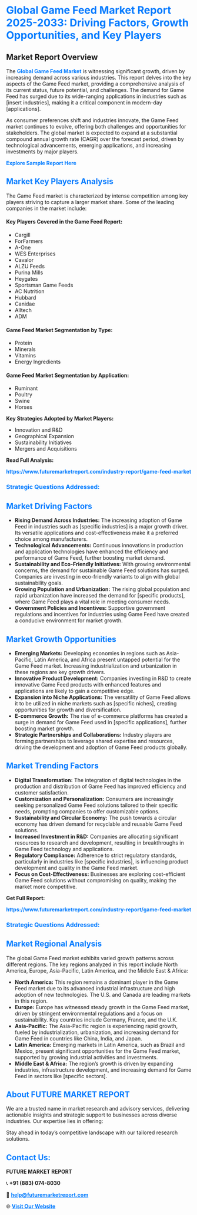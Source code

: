 <h1 style="color: #007BFF;">Global Game Feed Market Report 2025-2033: Driving Factors, Growth Opportunities, and Key Players</h1>

<section id="overview">
<h2>Market Report Overview</h2>
<p>The <a href="https://www.futuremarketreport.com/industry-report/game-feed-market" style="color: #007BFF; text-decoration: none;"><strong>Global Game Feed Market</strong></a> is witnessing significant growth, driven by increasing demand across various industries. This report delves into the key aspects of the Game Feed market, providing a comprehensive analysis of its current status, future potential, and challenges. The demand for Game Feed has surged due to its wide-ranging applications in industries such as [insert industries], making it a critical component in modern-day [applications].</p>
<p>As consumer preferences shift and industries innovate, the Game Feed market continues to evolve, offering both challenges and opportunities for stakeholders. The global market is expected to expand at a substantial compound annual growth rate (CAGR) over the forecast period, driven by technological advancements, emerging applications, and increasing investments by major players.</p>
</section>

<section id="overview">
<p><a href="https://www.futuremarketreport.com/request-sample/reportId=114166" style="color: #007BFF; text-decoration: none;"><strong>Explore Sample Report Here</strong></a></p>
</section>

<section id="key-players">
<h2 style="color: #007BFF;">Market Key Players Analysis</h2>
<p>The Game Feed market is characterized by intense competition among key players striving to capture a larger market share. Some of the leading companies in the market include:</p>
<h4>Key Players Covered in the Game Feed Report:</h4>
<ul><li>Cargill</li><li>ForFarmers</li><li>A-One</li><li>WES Enterprises</li><li>Cavalor</li><li>ALZU Feeds</li><li>Purina Mills</li><li>Heygates</li><li>Sportsman Game Feeds</li><li>AC Nutrition</li><li>Hubbard</li><li>Canidae</li><li>Alltech</li><li>ADM</li></ul>
<h4>Game Feed Market Segmentation by Type:</h4>
<ul><li>Protein</li><li>Minerals</li><li>Vitamins</li><li>Energy Ingredients</li></ul>

<h4>Game Feed Market Segmentation by Application:</h4>
<ul><li>Ruminant</li><li>Poultry</li><li>Swine</li><li>Horses</li></ul>
<p><strong>Key Strategies Adopted by Market Players:</strong></p>
<ul>
<li>Innovation and R&D</li>
<li>Geographical Expansion</li>
<li>Sustainability Initiatives</li>
<li>Mergers and Acquisitions</li>
</ul>
</section>

<section>
<p><strong>Read Full Analysis: </strong></p><a href="https://www.futuremarketreport.com/industry-report/game-feed-market" style="color: #007BFF; text-decoration: none;"><strong>https://www.futuremarketreport.com/industry-report/game-feed-market</strong></a>
<h3 style="color: #007BFF;">Strategic Questions Addressed:</h3>
</section>

<section id="driving-factors">
<h2 style="color: #007BFF;">Market Driving Factors</h2>
<ul>
<li><strong>Rising Demand Across Industries:</strong> The increasing adoption of Game Feed in industries such as [specific industries] is a major growth driver. Its versatile applications and cost-effectiveness make it a preferred choice among manufacturers.</li>
<li><strong>Technological Advancements:</strong> Continuous innovations in production and application technologies have enhanced the efficiency and performance of Game Feed, further boosting market demand.</li>
<li><strong>Sustainability and Eco-Friendly Initiatives:</strong> With growing environmental concerns, the demand for sustainable Game Feed solutions has surged. Companies are investing in eco-friendly variants to align with global sustainability goals.</li>
<li><strong>Growing Population and Urbanization:</strong> The rising global population and rapid urbanization have increased the demand for [specific products], where Game Feed plays a vital role in meeting consumer needs.</li>
<li><strong>Government Policies and Incentives:</strong> Supportive government regulations and incentives for industries using Game Feed have created a conducive environment for market growth.</li>
</ul>
</section>

<section id="growth-opportunities">
<h2 style="color: #007BFF;">Market Growth Opportunities</h2>
<ul>
<li><strong>Emerging Markets:</strong> Developing economies in regions such as Asia-Pacific, Latin America, and Africa present untapped potential for the Game Feed market. Increasing industrialization and urbanization in these regions are key growth drivers.</li>
<li><strong>Innovative Product Development:</strong> Companies investing in R&D to create innovative Game Feed products with enhanced features and applications are likely to gain a competitive edge.</li>
<li><strong>Expansion into Niche Applications:</strong> The versatility of Game Feed allows it to be utilized in niche markets such as [specific niches], creating opportunities for growth and diversification.</li>
<li><strong>E-commerce Growth:</strong> The rise of e-commerce platforms has created a surge in demand for Game Feed used in [specific applications], further boosting market growth.</li>
<li><strong>Strategic Partnerships and Collaborations:</strong> Industry players are forming partnerships to leverage shared expertise and resources, driving the development and adoption of Game Feed products globally.</li>
</ul>
</section>

<section id="trending-factors">
<h2 style="color: #007BFF;">Market Trending Factors</h2>
<ul>
<li><strong>Digital Transformation:</strong> The integration of digital technologies in the production and distribution of Game Feed has improved efficiency and customer satisfaction.</li>
<li><strong>Customization and Personalization:</strong> Consumers are increasingly seeking personalized Game Feed solutions tailored to their specific needs, prompting companies to offer customizable options.</li>
<li><strong>Sustainability and Circular Economy:</strong> The push towards a circular economy has driven demand for recyclable and reusable Game Feed solutions.</li>
<li><strong>Increased Investment in R&D:</strong> Companies are allocating significant resources to research and development, resulting in breakthroughs in Game Feed technology and applications.</li>
<li><strong>Regulatory Compliance:</strong> Adherence to strict regulatory standards, particularly in industries like [specific industries], is influencing product development and quality in the Game Feed market.</li>
<li><strong>Focus on Cost-Effectiveness:</strong> Businesses are exploring cost-efficient Game Feed solutions without compromising on quality, making the market more competitive.</li>
</ul>
</section>

<section>
<p><strong>Get Full Report: </strong></p><a href="https://www.futuremarketreport.com/industry-report/game-feed-market" style="color: #007BFF; text-decoration: none;"><strong>https://www.futuremarketreport.com/industry-report/game-feed-market</strong></a>
<h3 style="color: #007BFF;">Strategic Questions Addressed:</h3>
</section>


<section id="regional-analysis">
<h2 style="color: #007BFF;">Market Regional Analysis</h2>
<p>The global Game Feed market exhibits varied growth patterns across different regions. The key regions analyzed in this report include North America, Europe, Asia-Pacific, Latin America, and the Middle East & Africa:</p>
<ul>
<li><strong>North America:</strong> This region remains a dominant player in the Game Feed market due to its advanced industrial infrastructure and high adoption of new technologies. The U.S. and Canada are leading markets in this region.</li>
<li><strong>Europe:</strong> Europe has witnessed steady growth in the Game Feed market, driven by stringent environmental regulations and a focus on sustainability. Key countries include Germany, France, and the U.K.</li>
<li><strong>Asia-Pacific:</strong> The Asia-Pacific region is experiencing rapid growth, fueled by industrialization, urbanization, and increasing demand for Game Feed in countries like China, India, and Japan.</li>
<li><strong>Latin America:</strong> Emerging markets in Latin America, such as Brazil and Mexico, present significant opportunities for the Game Feed market, supported by growing industrial activities and investments.</li>
<li><strong>Middle East & Africa:</strong> The region’s growth is driven by expanding industries, infrastructure development, and increasing demand for Game Feed in sectors like [specific sectors].</li>
</ul>
</section>

<footer>
<h2 style="color: #007BFF;">About FUTURE MARKET REPORT</h2>
<p>We are a trusted name in market research and advisory services, delivering actionable insights and strategic support to businesses across diverse industries. Our expertise lies in offering:</p>

<p>Stay ahead in today’s competitive landscape with our tailored research solutions.</p>

<h2 style="color: #007BFF;">Contact Us:</h2>
<p><strong>FUTURE MARKET REPORT</strong></p>
<p>📞 <strong>+91 (883) 074-8030</strong></p>
<p>📧 <strong><a href="mailto:help@futuremarketreport.com" style="color: #007BFF;">help@futuremarketreport.com</a></strong></p>
<p>🌐 <strong><a href="https://www.futuremarketreport.com/" style="color: #007BFF;">Visit Our Website</a></strong></p>
</footer>
